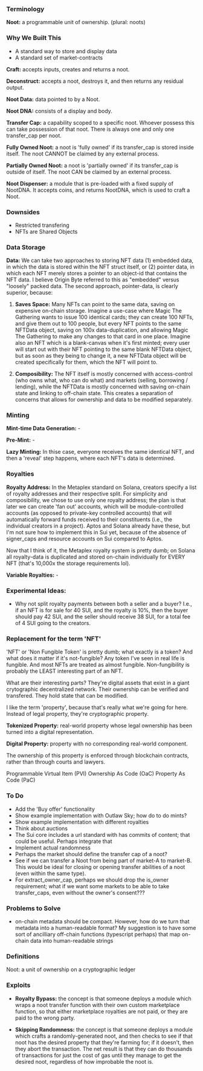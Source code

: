 ### Terminology

**Noot:** a programmable unit of ownership. (plural: noots)

### Why We Built This

- A standard way to store and display data
- A standard set of market-contracts

**Craft:** accepts inputs, creates and returns a noot.

**Deconstruct:** accepts a noot, destroys it, and then returns any residual output.

**Noot Data:** data pointed to by a Noot.

**Noot DNA:** consists of a display and body.

**Transfer Cap:** a capability scoped to a specific noot. Whoever possess this can take possession of that noot. There is always one and only one transfer_cap per noot.

**Fully Owned Noot:** a noot is 'fully owned' if its transfer_cap is stored inside itself. The noot CANNOT be claimed by any external process.

**Partially Owned Noot:** a noot is 'partially owned' if its transfer_cap is outside of itself. The noot CAN be claimed by an external process.

**Noot Dispenser:** a module that is pre-loaded with a fixed supply of NootDNA. It accepts coins, and returns NootDNA, which is used to craft a Noot.

### Downsides

- Restricted transfering
- NFTs are Shared Objects

### Data Storage

**Data:** We can take two approaches to storing NFT data (1) embedded data, in which the data is stored within the NFT struct itself, or (2) pointer data, in which each NFT merely stores a pointer to an object-id that contains the NFT data. I believe Origin Byte referred to this as "embedded" versus "loosely" packed data. The second approach, pointer-data, is clearly superior, because:

1. **Saves Space:** Many NFTs can point to the same data, saving on expensive on-chain storage. Imagine a use-case where Magic The Gathering wants to issue 100 identical cards; they can create 100 NFTs, and give them out to 100 people, but every NFT points to the same NFTData object, saving on 100x data-duplication, and allowing Magic The Gathering to make any changes to that card in one place. Imagine also an NFT which is a blank-canvas when it's first minted; every user will start out with their NFT pointing to the same blank NFTData object, but as soon as they being to change it, a new NFTData object will be created specifically for them, which the NFT will point to.

2. **Composibility:** The NFT itself is mostly concerned with access-control (who owns what, who can do what) and markets (selling, borrowing / lending), while the NFTData is mostly concerned with saving on-chain state and linking to off-chain state. This creates a separation of concerns that allows for ownership and data to be modified separately.

### Minting

**Mint-time Data Generation:** -

**Pre-Mint:** -

**Lazy Minting:** In thise case, everyone receives the same identical NFT, and then a 'reveal' step happens, where each NFT's data is determined.

### Royalties

**Royalty Address:** In the Metaplex standard on Solana, creators specify a list of royalty addresses and their respective split. For simplicity and composibility, we chose to use only one royalty address; the plan is that later we can create 'fan out' accounts, which will be module-controlled accounts (as opposed to private-key controlled accounts) that will automatically forward funds received to their constituents (i.e., the individual creators in a project). Aptos and Solana already have these, but I'm not sure how to implement this in Sui yet, because of the absence of signer_caps and resource accounts on Sui compared to Aptos.

Now that I think of it, the Metaplex royalty system is pretty dumb; on Solana all royalty-data is duplicated and stored on-chain individually for EVERY NFT (that's 10,000x the storage requirements lol).

**Variable Royalties:** -

### Experimental Ideas:

- Why not split royalty payments between both a seller and a buyer? I.e., if an NFT is for sale for 40 SUI, and the royalty is 10%, then the buyer should pay 42 SUI, and the seller should receive 38 SUI, for a total fee of 4 SUI going to the creators.

### Replacement for the term 'NFT'

'NFT' or 'Non Fungible Token' is pretty dumb; what exactly is a token? And what does it matter if it's not-fungible? Any token I've seen in real life is fungible. And most NFTs are treated as almost fungible. Non-fungibility is probably the LEAST interesting part of an NFT.

What are their interesting parts? They're digital assets that exist in a giant crytographic decentralized network. Their ownership can be verified and transfered. They hold state that can be modified.

I like the term 'property', because that's really what we're going for here. Instead of legal property, they're cryptographic property.

**Tokenized Property:** real-world property whose legal ownership has been turned into a digital representation.

**Digital Property:** property with no corresponding real-world component.

The ownership of this property is enforced through blockchain contracts, rather than through courts and lawyers.

Programmable Virtual Item (PVI)
Ownership As Code (OaC)
Property As Code (PaC)

### To Do

- Add the 'Buy offer' functionality
- Show example implementation with Outlaw Sky; how do to do mints?
- Show example implementation with different royalties
- Think about auctions
- The Sui core includes a url standard with has commits of content; that could be useful. Perhaps integrate that
- Implement actual randomness
- Perhaps the market should define the transfer cap of a noot?
- See if we can transfer a Noot from being part of market-A to market-B. This would be ideal for closing or opening transfer abilities of a noot (even within the same type).
- For extract_owner_cap, perhaps we should drop the is_owner requirement; what if we want some markets to be able to take transfer_caps, even without the owner's consent???

### Problems to Solve

- on-chain metadata should be compact. However, how do we turn that metadata into a human-readable format? My suggestion is to have some sort of ancilliary off-chain functions (typescript perhaps) that map on-chain data into human-readable strings

### Definitions

Noot: a unit of ownership on a cryptographic ledger

### Exploits

- **Royalty Bypass:** the concept is that someone deploys a module which wraps a noot transfer function with their own custom marketplace function, so that either marketplace royalties are not paid, or they are paid to the wrong party.

- **Skipping Randomness:** the concept is that someone deploys a module which crafts a randomly-generated noot, and then checks to see if that noot has the desired property that they're farming for; if it doesn't, then they abort the transaction. The net result is that they can do thousands of transactions for just the cost of gas until they manage to get the desired noot, regardless of how improbable the noot is.
